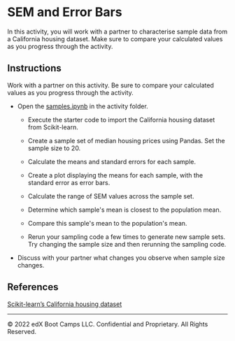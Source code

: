 # SEM and Error Bars

In this activity, you will work with a partner to characterise sample data from a California housing dataset. Make sure to compare your calculated values as you progress through the activity.

## Instructions

Work with a partner on this activity. Be sure to compare your calculated values as you progress through the activity.

* Open the [samples.ipynb](Unsolved/samples.ipynb) in the activity folder.

    * Execute the starter code to import the California housing dataset from Scikit-learn.

    * Create a sample set of median housing prices using Pandas. Set the sample size to 20.

    * Calculate the means and standard errors for each sample.

    * Create a plot displaying the means for each sample, with the standard error as error bars.

    * Calculate the range of SEM values across the sample set.

    * Determine which sample's mean is closest to the population mean.

    * Compare this sample's mean to the population's mean.

    * Rerun your sampling code a few times to generate new sample sets. Try changing the sample size and then rerunning the sampling code.

* Discuss with your partner what changes you observe when sample size changes.

## References

[Scikit-learn’s California housing dataset](https://scikit-learn.org/stable/modules/generated/sklearn.datasets.fetch_california_housing.html)

- - -

© 2022 edX Boot Camps LLC. Confidential and Proprietary. All Rights Reserved.
